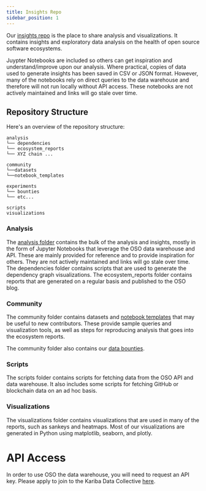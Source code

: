 ```yaml
---
title: Insights Repo
sidebar_position: 1
---
```


Our [insights repo](https://github.com/opensource-observer/insights) is the place to share analysis and visualizations. It contains insights and exploratory data analysis on the health of open source software ecosystems.

Juypter Notebooks are included so others can get inspiration and understand/improve upon our analysis. Where practical, copies of data used to generate insights has been saved in CSV or JSON format. However, many of the notebooks rely on direct queries to the data warehouse and therefore will not run locally without API access. These notebooks are not actively maintained and links will go stale over time.

## Repository Structure

Here's an overview of the repository structure:

```
analysis
└── dependencies
└── ecosystem_reports
└── XYZ chain ...

community
└──datasets
└──notebook_templates

experiments
└── bounties
└── etc...

scripts
visualizations
```

### Analysis

The [analysis folder](https://github.com/opensource-observer/insights/tree/main/analysis) contains the bulk of the analysis and insights, mostly in the form of Jupyter Notebooks that leverage the OSO data warehouse and API. These are mainly provided for reference and to provide inspiration for others. They are not actively maintained and links will go stale over time. The dependencies folder contains scripts that are used to generate the dependency graph visualizations. The ecosystem_reports folder contains reports that are generated on a regular basis and published to the OSO blog.

### Community

The community folder contains datasets and [notebook templates](./notebooks) that may be useful to new contributors. These provide sample queries and visualization tools, as well as steps for reproducing analysis that goes into the ecosystem reports.

The community folder also contains our [data bounties](./bounties).

### Scripts

The scripts folder contains scripts for fetching data from the OSO API and data warehouse. It also includes some scripts for fetching GitHub or blockchain data on an ad hoc basis.

### Visualizations

The visualizations folder contains visualizations that are used in many of the reports, such as sankeys and heatmaps. Most of our visualizations are generated in Python using matplotlib, seaborn, and plotly.

# API Access

In order to use OSO the data warehouse, you will need to request an API key. Please apply to join to the Kariba Data Collective [here](https://www.opensource.observer/data-collective).
